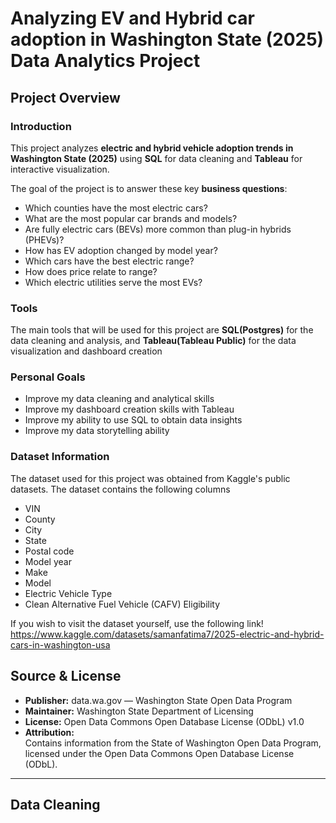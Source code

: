 # Analyzing EV and Hybrid car adoption in Washington State (2025) Data Analytics Project

## Project Overview

### Introduction
This project analyzes **electric and hybrid vehicle adoption trends in Washington State (2025)** using **SQL** for data cleaning and **Tableau** for interactive visualization.  

The goal of the project is to answer these key **business questions**:
- Which counties have the most electric cars?
- What are the most popular car brands and models?
- Are fully electric cars (BEVs) more common than plug-in hybrids (PHEVs)?
- How has EV adoption changed by model year?
- Which cars have the best electric range?
- How does price relate to range?
- Which electric utilities serve the most EVs?

### Tools
The main tools that will be used for this project are **SQL(Postgres)** for the data cleaning and analysis, and **Tableau(Tableau Public)** for the data visualization and dashboard creation

### Personal Goals
- Improve my data cleaning and analytical skills
- Improve my dashboard creation skills with Tableau
- Improve my ability to use SQL to obtain data insights
- Improve my data storytelling ability
  
### Dataset Information
The dataset used for this project was obtained from Kaggle's public datasets.
The dataset contains the following columns
- VIN
- County
- City
- State
- Postal code
- Model year
- Make
- Model
- Electric Vehicle Type
- Clean Alternative Fuel Vehicle (CAFV) Eligibility
  
If you wish to visit the dataset yourself, use the following link!
https://www.kaggle.com/datasets/samanfatima7/2025-electric-and-hybrid-cars-in-washington-usa

## Source & License
- **Publisher:** data.wa.gov — Washington State Open Data Program
- **Maintainer:** Washington State Department of Licensing
- **License:** Open Data Commons Open Database License (ODbL) v1.0
- **Attribution:**  
  Contains information from the State of Washington Open Data Program, licensed under the Open Data Commons Open Database License (ODbL).

---

## Data Cleaning
